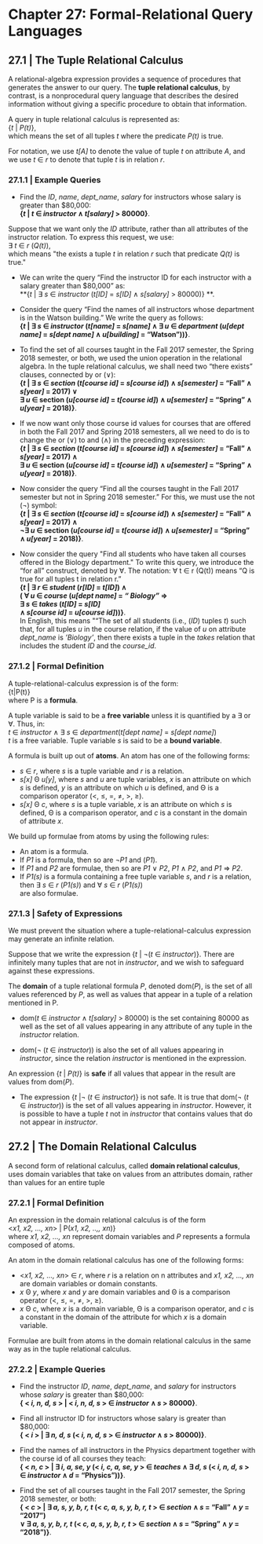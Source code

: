 # Chapter 27: Formal-Relational Query Languages

## 27.1 | The Tuple Relational Calculus
A relational-algebra expression provides a sequence of procedures
that generates the answer to our query. The **tuple relational calculus**, by contrast, is a
nonprocedural query language that describes the desired information without giving a specific procedure to obtain that information.

A query in tuple relational calculus is represented as: <br>
{_t_ | _P(t)_}, <br>
which means the set of all tuples _t_ where the predicate _P(t)_ is true.

For notation, we use _t[A]_ to denote the value of tuple _t_ on attribute _A_, and we use _t_ ∈ _r_ to
denote that tuple _t_ is in relation _r_.

### 27.1.1 | Example Queries
- Find the _ID_, _name_, _dept_name_, _salary_ for instructors whose salary is greater than $80,000: <br>
**{_t_ |  _t_ ∈ _instructor_ ∧ _t[salary]_ > 80000}**.

Suppose that we want only the _ID_ attribute, rather than all attributes of the instructor relation.
To express this request, we use: <br>
∃ _t_ ∈ _r_ (_Q(t)_), <br>
which means "the exists a tuple _t_ in relation _r_ such that predicate _Q(t)_ is true."

- We can write the query “Find the instructor ID for each instructor with a salary greater than $80,000” as: <br>
**{_t_ | ∃ _s_ ∈ _instructor_ (_t[ID]_ = _s[ID]_ ∧ _s[salary]_ > 80000)} **.

- Consider the query “Find the names of all instructors whose department is in the Watson building.” We write the query as follows:<br>
**{_t_ | ∃ _s_ ∈ _instructor_ (_t[name]_ = _s[name]_ ∧ ∃ _u_ ∈ _department_ (_u[dept name]_ = _s[dept name]_ ∧ _u[building]_ = “Watson”))}**.

- To find the set of all courses taught in the Fall 2017 semester, the Spring 2018
semester, or both, we used the union operation in the relational algebra. In the tuple
relational calculus, we shall need two “there exists” clauses, connected by or (∨): <br>
**{_t_ | ∃ _s_ ∈ _section_ (_t[course id]_ = _s[course id]_)
∧ _s[semester]_ = “Fall” ∧ _s[year]_ = 2017)
∨ <br>
∃ _u_ ∈ section (_u[course id]_ = _t[course id]_)
∧ _u[semester]_ = “Spring” ∧ _u[year]_ = 2018)}**.

- If we now want only those course id values for courses that are offered in both the
Fall 2017 and Spring 2018 semesters, all we need to do is to change the or (∨) to and
(∧) in the preceding expression: <br>
**{_t_ | ∃ _s_ ∈ _section_ (_t[course id]_ = _s[course id]_)
∧ _s[semester]_ = “Fall” ∧ _s[year]_ = 2017)
∧ <br>
∃ _u_ ∈ section (_u[course id]_ = _t[course id]_)
∧ _u[semester]_ = “Spring” ∧ _u[year]_ = 2018)}**.

- Now consider the query “Find all the courses taught in the Fall 2017 semester but
not in Spring 2018 semester.” For this, we must use the not (¬) symbol: <br>
**{_t_ | ∃ _s_ ∈ _section_ (_t[course id]_ = _s[course id]_)
∧ _s[semester]_ = “Fall” ∧ _s[year]_ = 2017)
∧ <br>
¬∃ _u_ ∈ section (_u[course id]_ = _t[course id]_)
∧ _u[semester]_ = “Spring” ∧ _u[year]_ = 2018)}**.

- Now consider the query "Find all students who have taken all courses offered in the
Biology department." To write this query, we introduce
the “for all” construct, denoted by ∀. The notation: ∀ t ∈ r (Q(t)) means “Q is true for all tuples t in relation r.” <br>
**{_t_ | ∃ _r_ ∈ _student_ (_r[ID]_ = _t[ID]_) ∧ <br>
( ∀ _u_ ∈ _course_ (_u[dept name]_ = _“ Biology”_ ⇒ <br>
∃ _s_ ∈ _takes_ (_t[ID]_ = _s[ID]_ <br>
∧ _s[course id]_ = _u[course id]_))}**. <br>
In English, this means "“The set of all students (i.e., (_ID_) tuples _t_)
such that, for all tuples _u_ in the course relation, if the value of _u_ on attribute _dept_name_
is _’Biology’_, then there exists a tuple in the _takes_ relation that includes the student _ID_
and the _course_id_.

### 27.1.2 | Formal Definition

A tuple-relational-calculus expression is of
the form: <br>
{t|P(t)} <br>
where P is a **formula**.

A tuple variable is said to be a **free variable** unless it is quantified by a ∃ or ∀. Thus, in: <br>
_t_ ∈ _instructor_ ∧ ∃ _s_ ∈ _department_(_t[dept name]_ = _s[dept name]_) <br>
_t_ is a free variable. Tuple variable _s_ is said to be a **bound variable**.

A formula is built up out of **atoms**. An atom has one of the
following forms:

- _s_ ∈ _r_, where _s_ is a tuple variable and _r_ is a relation.
- _s[x]_ Θ _u[y]_, where _s_ and _u_ are tuple variables, _x_ is an attribute on which _s_ is defined,
_y_ is an attribute on which _u_ is defined, and Θ is a comparison operator (<, ≤, =,
≠, >, ≥).
- _s[x]_ Θ _c_, where _s_ is a tuple variable, _x_ is an attribute on which _s_ is defined, Θ is a
comparison operator, and _c_ is a constant in the domain of attribute _x_.

We build up formulae from atoms by using the following rules:

- An atom is a formula.
- If _P1_ is a formula, then so are ¬_P1_ and (_P1_).
- If _P1_ and _P2_ are formulae, then so are _P1_ ∨ _P2_, _P1_ ∧ _P2_, and _P1_ ⇒ _P2_.
- If _P1(s)_ is a formula containing a free tuple variable _s_, and _r_ is a relation, then
∃ _s_ ∈ _r_ (_P1(s)_) and ∀ _s_ ∈ _r_ (_P1(s)_) <br>
are also formulae.

### 27.1.3 | Safety of Expressions

We must prevent the situation where a tuple-relational-calculus expression may
generate an infinite relation.

Suppose that we write the expression {_t_ | ¬(_t_ ∈ _instructor_)}. There are infinitely many tuples that are not in _instructor_, and we wish to safeguard against these expressions.

The **domain** of a tuple relational formula _P_, denoted dom(_P_), is the set of all values referenced by _P_, as well as values that appear in a tuple of a relation mentioned in P.

- dom(_t_ ∈ _instructor_ ∧ _t[salary]_ > 80000) is the set containing 80000 as well as the set of all values appearing in any attribute of any tuple in the _instructor_ relation.

- dom(¬ (_t_ ∈ _instructor_)) is also the set of all values appearing in _instructor_, since the relation _instructor_ is mentioned in
the expression.

An expression {_t_ | _P(t)_} is **safe** if all values that appear in the result
are values from dom(_P_).

- The expression {_t_ |¬ (_t_ ∈ _instructor_)} is not safe. It is true that dom(¬ (_t_ ∈ _instructor_)) is the set of all values appearing in _instructor_. However, it is possible to have a tuple _t_ not in _instructor_ that contains values that do not appear
in _instructor_.

## 27.2 | The Domain Relational Calculus

A second form of relational calculus, called **domain relational calculus**, uses domain
variables that take on values from an attributes domain, rather than values for an entire
tuple

### 27.2.1 | Formal Definition

An expression in the domain relational calculus is of the form <br>
<_x1, x2, ..., xn_> | P(_x1, x2, ..,, xn_)} <br>
where _x1, x2, ..., xn_ represent domain variables and _P_ represents a formula composed of
atoms.

An atom in the domain relational calculus has one of the following forms:
- <_x1, x2, ..., xn_> ∈ _r_, where _r_ is a relation on n attributes and _x1, x2, ..., xn_ are
domain variables or domain constants.
- _x_ Θ _y_, where _x_ and _y_ are domain variables and Θ is a comparison operator (<, ≤,
=, ≠, >, ≥).
- _x_ Θ _c_, where _x_ is a domain variable, Θ is a comparison operator, and _c_ is a constant
in the domain of the attribute for which _x_ is a domain variable.

Formulae are built from atoms in the domain relational calculus in the same way as in the tuple relational calculus.

### 27.2.2 | Example Queries
- Find the instructor _ID_, _name_, _dept_name_, and _salary_ for instructors whose _salary_ is
greater than $80,000: <br>
**{ < _i, n, d, s_ > | < _i, n, d, s_ > ∈ _instructor_ ∧ _s_ > 80000}**.

- Find all instructor ID for instructors whose salary is greater than $80,000: <br>
**{ < _i_ > | ∃ _n, d, s_ (< _i, n, d, s_ > ∈ _instructor_ ∧ _s_ > 80000)}**.

- Find the names of all instructors in the Physics department together with the
course id of all courses they teach: <br>
**{ < _n, c_ > | ∃ _i, a, se, y_ (< _i, c, a, se, y_ > ∈ _teaches_ ∧ ∃ _d, s_ (< _i, n, d, s_ > ∈ _instructor_ ∧ _d_ = “Physics”))}**.

-  Find the set of all courses taught in the Fall 2017 semester, the Spring 2018
semester, or both: <br>
**{ < _c_ > | ∃ _a, s, y, b, r, t_ (< _c, a, s, y, b, r, t_ > ∈ _section_
∧ _s_ = “Fall” ∧ _y_ = “2017”) <br>
∨ ∃ _a, s, y, b, r, t_ (< _c, a, s, y, b, r, t_ > ∈ _section_
∧ _s_ = “Spring” ∧ _y_ = “2018”)}**.
